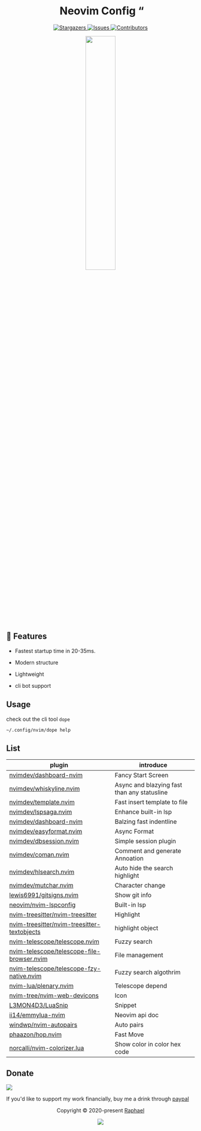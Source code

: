 <h1 align="center">
  <img
    src="https://raw.githubusercontent.com/catppuccin/catppuccin/main/assets/misc/transparent.png"
    height="30"
    width="0px"
  />
  Neovim Config
  <img
    src="https://raw.githubusercontent.com/catppuccin/catppuccin/main/assets/misc/transparent.png"
    height="30"
    width="0px"
  />“
</h1>

<p align="center">
  <a href="https://github.com/glepnir/nvim/stargazers">
    <img
      alt="Stargazers"
      src="https://img.shields.io/github/stars/glepnir/nvim?style=for-the-badge&logo=starship&color=c678dd&logoColor=d9e0ee&labelColor=282a36"
    />
  </a>
  <a href="https://github.com/glepnir/nvim/issues">
    <img
      alt="Issues"
      src="https://img.shields.io/github/issues/glepnir/nvim?style=for-the-badge&logo=gitbook&color=f0c062&logoColor=d9e0ee&labelColor=282a36"
    />
  </a>
  <a href="https://github.com/glepnir/nvim/contributors">
    <img
      alt="Contributors"
      src="https://img.shields.io/github/contributors/glepnir/nvim?style=for-the-badge&logo=opensourceinitiative&color=abcf84&logoColor=d9e0ee&labelColor=282a36"
    />
  </a>
</p>

<p align="center">
  <img src="https://user-images.githubusercontent.com/41671631/224962028-bceeedbd-e541-461a-b9b6-6a78398bcacc.png"
  height = "40%"
  widht = "40%"
  />
</p>

## 🎁 Features

- Fastest startup time in 20-35ms.

- Modern structure
  
- Lightweight

- cli bot support

## Usage

check out the cli tool `dope`

```
~/.config/nvim/dope help
```

## List

| plugin | introduce|
| --     |    --    |
| [nvimdev/dashboard-nvim](https://github.com/nvimdev/dashboard-nvim) |  Fancy Start Screen |
| [nvimdev/whiskyline.nvim](https://github.com/nvimdev/whiskyline.nvim) | Async and blazying fast than any statusline |
| [nvimdev/template.nvim](https://github.com/nvimdev/template.nvim) |    Fast insert template to file|
| [nvimdev/lspsaga.nvim](https://github.com/nvimdev/lspsaga.nvim)  |     Enhance built-in lsp |
| [nvimdev/dashboard-nvim](https://github.com/nvimdev/indentmini.nvim) |  Balzing fast indentline |
| [nvimdev/easyformat.nvim](https://github.com/nvimdev/easyformat.nvim) | Async Format |
| [nvimdev/dbsession.nvim](https://github.com/nvimdev/dbsession.nvim)|   Simple session plugin|
| [nvimdev/coman.nvim](https://github.com/nvimdev/coman.nvim)         |  Comment and generate Annoation |
| [nvimdev/hlsearch.nvim](https://github.com/nvimdev/hlsearch.nvim)   |  Auto hide the search highlight |
| [nvimdev/mutchar.nvim](https://github.com/nvimdev/muchar.nvim) |        Character change |
| [lewis6991/gitsigns.nvim](https://github.com/lewis6991/gitsigns.nvim) |    Show git info |
| [neovim/nvim-lspconfig](https://github.com/neovim/nvim-lspconfig) |    Built-in lsp |
| [nvim-treesitter/nvim-treesitter](https://github.com/nvim-treesitter/nvim-treesitter) |  Highlight
| [nvim-treesitter/nvim-treesitter-textobjects](https://github.com/nvim-treesitter/nvim-treesitter-textobjects)  | highlight object |
| [nvim-telescope/telescope.nvim](https://github.com/nvim-telescope/telescope.nvim) |  Fuzzy search |
| [nvim-telescope/telescope-file-browser.nvim](https://github.com/nvim-telescope/telescope-file-browser.nvim) |  File management |
| [nvim-telescope/telescope-fzy-native.nvim](https://github.com/nvim-telescope/telescope-fzy-native.nvim)  | Fuzzy search algothrim |
| [nvim-lua/plenary.nvim](https://github.com/nvim-lua/plenary.nvim) |      Telescope depend|
| [nvim-tree/nvim-web-devicons](https://github.com/nvim-tree/nvim-web-devicons) |  Icon |
| [L3MON4D3/LuaSnip](https;//github.com/L3MON4D3/LuaSnip)        |      Snippet |
| [ii14/emmylua-nvim](https://github.com/ii14/emmylua-nvim)        | Neovim api doc|
| [windwp/nvim-autopairs](https://github.com/windwp/nvim-autopairs) |    Auto pairs|
| [phaazon/hop.nvim](https://github.com/phaazon/hop.nvim)   |         Fast Move |
| [norcalli/nvim-colorizer.lua](https://github.com/norcalli/nvim-colorizer.lua) | Show color in color hex code|

## Donate
[![](https://img.shields.io/badge/PayPal-00457C?style=for-the-badge&logo=paypal&logoColor=white)](https://paypal.me/bobbyhub)

If you'd like to support my work financially, buy me a drink through [paypal](https://paypal.me/bobbyhub)

<p align="center">
  Copyright &copy; 2020-present
  <a href="https://github.com/glepnir" target="_blank">Raphael</a>
</p>
<p align="center">
  <a href="https://github.com/glepnir/nvim/blob/master/LICENSE"
    ><img
      src="https://img.shields.io/static/v1.svg?style=for-the-badge&label=License&message=MIT&logoColor=d9e0ee&colorA=282a36&colorB=c678dd"
  /></a>
</p>
